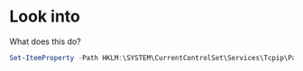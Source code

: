 # Look into

What does this do?
```PowerShell
Set-ItemProperty -Path HKLM:\SYSTEM\CurrentControlSet\Services\Tcpip\Parameters -Name IpEnableRouter -Value 1
```